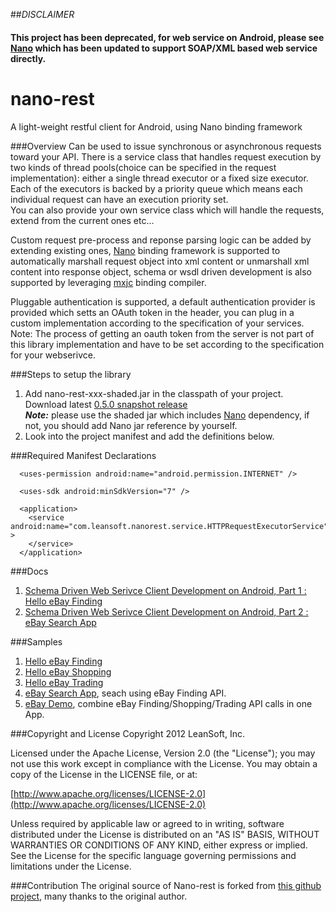 

##_DISCLAIMER_
#### This project has been deprecated, for web service on Android, please see [Nano](https://github.com/bulldog2011/nano) which has been updated to support SOAP/XML based web service directly.

nano-rest
=========

A light-weight restful client for Android, using Nano binding framework

###Overview
Can be used to issue synchronous or asynchronous requests toward your API. There is a service class that handles request execution by two kinds of thread pools(choice can be specified in the request implementation): either a single thread executor or a fixed size executor. Each of the executors is backed by a priority queue which means each individual request can have an execution priority set.  
You can also provide your own service class which will handle the requests, extend from the current ones etc...

Custom request pre-process and reponse parsing logic can be added by extending existing ones, [Nano](https://github.com/bulldog2011/nano) binding framework is supported to automatically marshall request object into xml content or unmarshall xml content into response object, schema or wsdl driven development is also supported by leveraging [mxjc](https://github.com/bulldog2011/mxjc) binding compiler. 

Pluggable authentication is supported, a default authentication provider is provided which setts an OAuth token in the header, you can plug in a custom implementation according to the specification of your services.  
Note: The process of getting an oauth token from the server is not part of this library implementation and have to be set according to the specification for your webserivce.


###Steps to setup the library
1. Add nano-rest-xxx-shaded.jar in the classpath of your project.  
Download latest [0.5.0 snapshot release](https://github.com/bulldog2011/bulldog-repo/tree/master/repo/snapshots/com/leansoft/nano-rest/0.5.0-SNAPSHOT)  
***Note:*** please use the shaded jar which includes [Nano](https://github.com/bulldog2011/nano) dependency, if not, you should add Nano jar reference by yourself.
2. Look into the project manifest and add the definitions below.

###Required Manifest Declarations
```
  <uses-permission android:name="android.permission.INTERNET" />

  <uses-sdk android:minSdkVersion="7" />

  <application>
    <service android:name="com.leansoft.nanorest.service.HTTPRequestExecutorService" >
    </service>
  </application>

```

###Docs
1. [Schema Driven Web Serivce Client Development on Android, Part 1 : Hello eBay Finding](http://bulldog2011.github.com/blog/2013/02/17/schema-driven-on-android-part-1-hello-ebay-finding/)
2. [Schema Driven Web Serivce Client Development on Android, Part 2 : eBay Search App](http://bulldog2011.github.com/blog/2013/02/19/schema-driven-on-android-part-2-ebay-search/)

###Samples
1. [Hello eBay Finding](https://github.com/bulldog2011/nano-rest/tree/master/sample/HelloEBayFinding)
2. [Hello eBay Shopping](https://github.com/bulldog2011/nano-rest/tree/master/sample/HelloEBayShopping)
3. [Hello eBay Trading](https://github.com/bulldog2011/nano-rest/tree/master/sample/HelloEBayTrading)  
4. [eBay Search App](https://github.com/bulldog2011/nano-rest/tree/master/sample/EBaySearch), seach using eBay Finding API.
5. [eBay Demo](https://github.com/bulldog2011/nano-rest/tree/master/sample/EBayDemo), combine eBay Finding/Shopping/Trading API calls in one App. 

###Copyright and License
Copyright 2012 LeanSoft, Inc.

Licensed under the Apache License, Version 2.0 (the "License"); you may not use this work except in compliance with the License. You may obtain a copy of the License in the LICENSE file, or at:

[http://www.apache.org/licenses/LICENSE-2.0](http://www.apache.org/licenses/LICENSE-2.0)

Unless required by applicable law or agreed to in writing, software distributed under the License is distributed on an "AS IS" BASIS, WITHOUT WARRANTIES OR CONDITIONS OF ANY KIND, either express or implied. See the License for the specific language governing permissions and limitations under the License.

###Contribution
The original source of Nano-rest is forked from [this github project](https://github.com/darko1002001/android-rest-client), many thanks to the original author.


